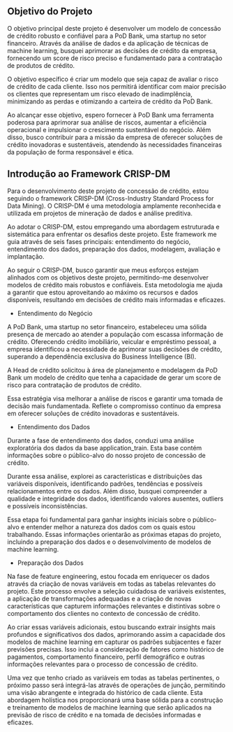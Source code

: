 ## Objetivo do Projeto

O objetivo principal deste projeto é desenvolver um modelo de concessão de crédito robusto e confiável para a PoD Bank, uma startup no setor financeiro. Através da análise de dados e da aplicação de técnicas de machine learning, busquei aprimorar as decisões de crédito da empresa, fornecendo um score de risco preciso e fundamentado para a contratação de produtos de crédito.

O objetivo específico é criar um modelo que seja capaz de avaliar o risco de crédito de cada cliente. Isso nos permitirá identificar com maior precisão os clientes que representam um risco elevado de inadimplência, minimizando as perdas e otimizando a carteira de crédito da PoD Bank.

Ao alcançar esse objetivo, espero fornecer à PoD Bank uma ferramenta poderosa para aprimorar sua análise de riscos, aumentar a eficiência operacional e impulsionar o crescimento sustentável do negócio. Além disso, busco contribuir para a missão da empresa de oferecer soluções de crédito inovadoras e sustentáveis, atendendo às necessidades financeiras da população de forma responsável e ética.

## Introdução ao Framework CRISP-DM

Para o desenvolvimento deste projeto de concessão de crédito, estou seguindo o framework CRISP-DM (Cross-Industry Standard Process for Data Mining). O CRISP-DM é uma metodologia amplamente reconhecida e utilizada em projetos de mineração de dados e análise preditiva.

Ao adotar o CRISP-DM, estou empregando uma abordagem estruturada e sistemática para enfrentar os desafios deste projeto. Este framework me guia através de seis fases principais: entendimento do negócio, entendimento dos dados, preparação dos dados, modelagem, avaliação e implantação.

Ao seguir o CRISP-DM, busco garantir que meus esforços estejam alinhados com os objetivos deste projeto, permitindo-me desenvolver modelos de crédito mais robustos e confiáveis. Esta metodologia me ajuda a garantir que estou aproveitando ao máximo os recursos e dados disponíveis, resultando em decisões de crédito mais informadas e eficazes.

- Entendimento do Negócio

A PoD Bank, uma startup no setor financeiro, estabeleceu uma sólida presença de mercado ao atender a população com escassa informação de crédito. Oferecendo crédito imobiliário, veicular e empréstimo pessoal, a empresa identificou a necessidade de aprimorar suas decisões de crédito, superando a dependência exclusiva do Business Intelligence (BI).

A Head de crédito solicitou à área de planejamento e modelagem da PoD Bank um modelo de crédito que tenha a capacidade de gerar um score de risco para contratação de produtos de crédito.

Essa estratégia visa melhorar a análise de riscos e garantir uma tomada de decisão mais fundamentada. Reflete o compromisso contínuo da empresa em oferecer soluções de crédito inovadoras e sustentáveis.

- Entendimento dos Dados

Durante a fase de entendimento dos dados, conduzi uma análise exploratória dos dados da base application_train. Esta base contém informações sobre o público-alvo do nosso projeto de concessão de crédito.

Durante essa análise, explorei as características e distribuições das variáveis disponíveis, identificando padrões, tendências e possíveis relacionamentos entre os dados. Além disso, busquei compreender a qualidade e integridade dos dados, identificando valores ausentes, outliers e possíveis inconsistências.

Essa etapa foi fundamental para ganhar insights iniciais sobre o público-alvo e entender melhor a natureza dos dados com os quais estou trabalhando. Essas informações orientarão as próximas etapas do projeto, incluindo a preparação dos dados e o desenvolvimento de modelos de machine learning.

- Preparação dos Dados

Na fase de feature engineering, estou focada em enriquecer os dados através da criação de novas variáveis em todas as tabelas relevantes do projeto. Este processo envolve a seleção cuidadosa de variáveis existentes, a aplicação de transformações adequadas e a criação de novas características que capturem informações relevantes e distintivas sobre o comportamento dos clientes no contexto de concessão de crédito.

Ao criar essas variáveis adicionais, estou buscando extrair insights mais profundos e significativos dos dados, aprimorando assim a capacidade dos modelos de machine learning em capturar os padrões subjacentes e fazer previsões precisas. Isso inclui a consideração de fatores como histórico de pagamentos, comportamento financeiro, perfil demográfico e outras informações relevantes para o processo de concessão de crédito.

Uma vez que tenho criado as variáveis em todas as tabelas pertinentes, o próximo passo será integrá-las através de operações de junção, permitindo uma visão abrangente e integrada do histórico de cada cliente. Esta abordagem holística nos proporcionará uma base sólida para a construção e treinamento de modelos de machine learning que serão aplicados na previsão de risco de crédito e na tomada de decisões informadas e eficazes.

